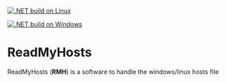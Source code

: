 [![.NET build on Linux](https://github.com/MzB-Solutions/ReadMyHosts/actions/workflows/dotnet-linux.yml/badge.svg)](https://github.com/MzB-Solutions/ReadMyHosts/actions/workflows/dotnet-linux.yml)

[![.NET build on Windows](https://github.com/MzB-Solutions/ReadMyHosts/actions/workflows/dotnet-windows.yml/badge.svg)](https://github.com/MzB-Solutions/ReadMyHosts/actions/workflows/dotnet-windows.yml)

# ReadMyHosts
ReadMyHosts (**RMH**) is a software to handle the windows/linux hosts file
